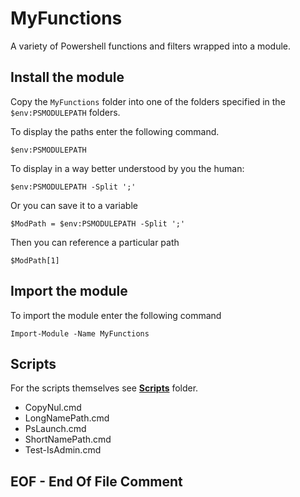 # MyFunctions

A variety of Powershell functions and filters wrapped into a module.

## Install the module

Copy the `MyFunctions` folder into one of the folders specified in the `$env:PSMODULEPATH` folders.

To display the paths enter the following command.

    $env:PSMODULEPATH

To display in a way better understood by you the human:

    $env:PSMODULEPATH -Split ';'

Or you can save it to a variable

    $ModPath = $env:PSMODULEPATH -Split ';'

Then you can reference a particular path

    $ModPath[1]


## Import the module

To import the module enter the following command

    Import-Module -Name MyFunctions

## Scripts

For the scripts themselves see [**Scripts**](Scripts) folder.

- CopyNul.cmd
- LongNamePath.cmd
- PsLaunch.cmd
- ShortNamePath.cmd
- Test-IsAdmin.cmd

## EOF - End Of File Comment
